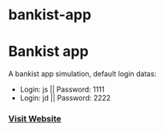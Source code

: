# bankist-app
<h1>Bankist app</h1>
<p>A bankist app simulation, default login datas:</p>
<ul>
    <li>Login: js || Password: 1111</li>
    <li>Login: jd || Password: 2222</li>
</ul>
<h3><a href="https://bakhoriddin.github.io/bankist-app/">Visit Website</a></h3>